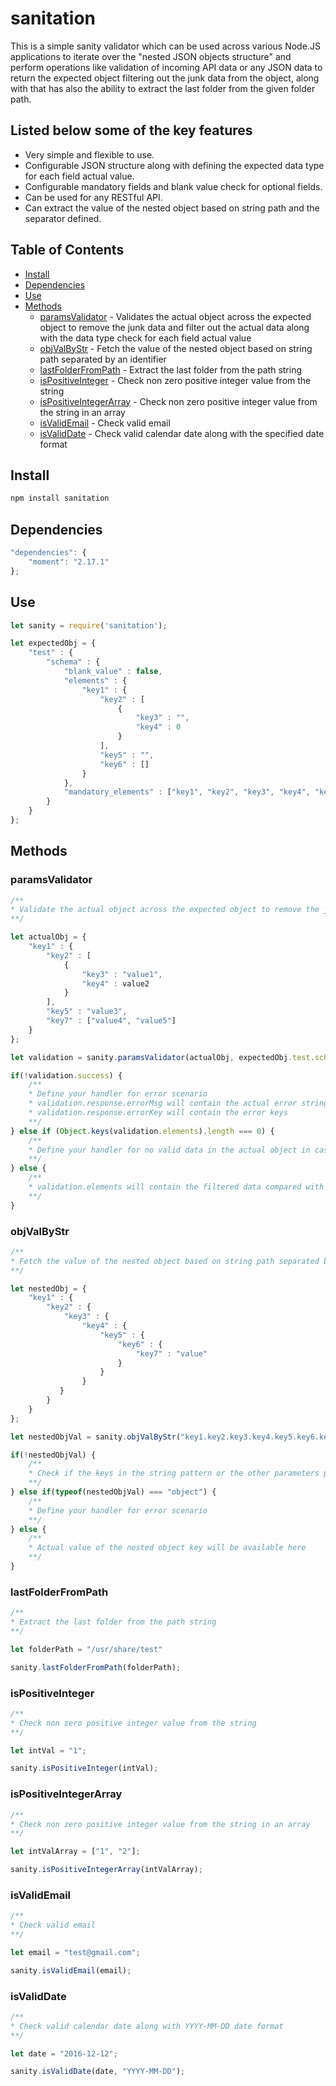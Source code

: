 # sanitation

This is a simple sanity validator which can be used across various Node.JS applications to iterate over the "nested JSON objects structure" and perform operations like validation of incoming API data or any JSON data to return the expected object filtering out the junk data from the object, along with that has also the ability to extract the last folder from the given folder path.

## Listed below some of the key features

- Very simple and flexible to use.
- Configurable JSON structure along with defining the expected data type for each field actual value.
- Configurable mandatory fields and blank value check for optional fields.
- Can be used for any RESTful API.
- Can extract the value of the nested object based on string path and the separator defined.

## Table of Contents
- [Install](#install)
- [Dependencies](#dependencies)
- [Use](#use)
- [Methods](#methods)
  - [paramsValidator](#paramsvalidator) - Validates the actual object across the expected object to remove the junk data and filter out the actual data along with the data type check for each field actual value
  - [objValByStr](#objvalbystr) - Fetch the value of the nested object based on string path separated by an identifier
  - [lastFolderFromPath](#lastfolderfrompath) - Extract the last folder from the path string
  - [isPositiveInteger](#ispositiveinteger) - Check non zero positive integer value from the string
  - [isPositiveIntegerArray](#ispositiveintegerarray) - Check non zero positive integer value from the string in an array
  - [isValidEmail](#isvalidemail) - Check valid email
  - [isValidDate](#isvaliddate) - Check valid calendar date along with the specified date format

## Install

```javascript
npm install sanitation
```

## Dependencies

```javascript
"dependencies": {
    "moment": "2.17.1"
};
```

## Use

```javascript
let sanity = require('sanitation');

let expectedObj = {
    "test" : {
        "schema" : {
            "blank_value" : false,
            "elements" : {
                "key1" : {
                    "key2" : [
                        {
                            "key3" : "",
                            "key4" : 0
                        }
                    ],
                    "key5" : "",
                    "key6" : []
                }
            },
            "mandatory_elements" : ["key1", "key2", "key3", "key4", "key5"]
        }
    }
};
```

## Methods

### paramsValidator

```javascript
/**
* Validate the actual object across the expected object to remove the junk data and filter out the actual data along with the data type check for each field actual value
**/

let actualObj = {
    "key1" : {
        "key2" : [
            {
                "key3" : "value1",
                "key4" : value2
            }
        ],
        "key5" : "value3",
        "key7" : ["value4", "value5"]
    }
};

let validation = sanity.paramsValidator(actualObj, expectedObj.test.schema.elements, expectedObj.test.schema.mandatory_elements, expectedObj.test.schema.blank_value);

if(!validation.success) {
    /**
    * Define your handler for error scenario
    * validation.response.errorMsg will contain the actual error string
    * validation.response.errorKey will contain the error keys
    **/
} else if (Object.keys(validation.elements).length === 0) {
    /**
    * Define your handler for no valid data in the actual object in case all the fields in the expected object are optional
    **/
} else {
    /**
    * validation.elements will contain the filtered data compared with the expected object from the actual object
    **/
}
```

### objValByStr

```javascript
/**
* Fetch the value of the nested object based on string path separated by dot
**/

let nestedObj = {
    "key1" : {
        "key2" : {
            "key3" : {
                "key4" : {
                    "key5" : {
                        "key6" : {
                            "key7" : "value"
                        }
                    }
                }
           }
        }
    }
};

let nestedObjVal = sanity.objValByStr("key1.key2.key3.key4.key5.key6.key7", ".", nestedObj);

if(!nestedObjVal) {
    /**
    * Check if the keys in the string pattern or the other parameters passed are correct and in proper order
    **/
} else if(typeof(nestedObjVal) === "object") {
    /**
    * Define your handler for error scenario
    **/
} else {
    /**
    * Actual value of the nested object key will be available here
    **/
}
```

### lastFolderFromPath

```javascript
/**
* Extract the last folder from the path string
**/

let folderPath = "/usr/share/test"

sanity.lastFolderFromPath(folderPath);
```

### isPositiveInteger

```javascript
/**
* Check non zero positive integer value from the string
**/

let intVal = "1";

sanity.isPositiveInteger(intVal);
```

### isPositiveIntegerArray

```javascript
/**
* Check non zero positive integer value from the string in an array
**/

let intValArray = ["1", "2"];

sanity.isPositiveIntegerArray(intValArray);
```

### isValidEmail

```javascript
/**
* Check valid email
**/

let email = "test@gmail.com";

sanity.isValidEmail(email);
```

### isValidDate

```javascript
/**
* Check valid calendar date along with YYYY-MM-DD date format
**/

let date = "2016-12-12";

sanity.isValidDate(date, "YYYY-MM-DD");
```